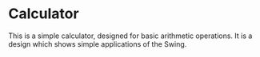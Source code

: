 # Calculator

This is a simple calculator, designed for basic arithmetic operations. It is a design which shows simple applications of the Swing.
